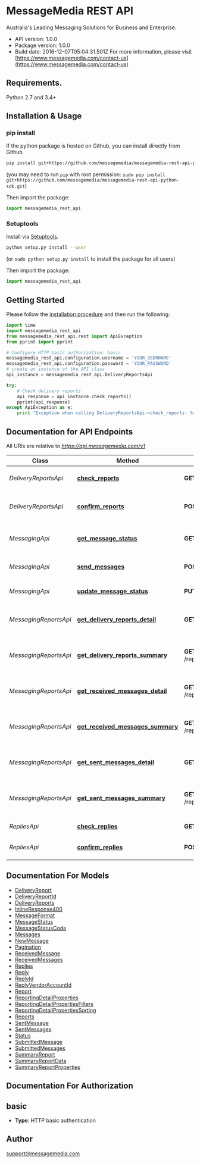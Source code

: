 # MessageMedia REST API
Australia's Leading Messaging Solutions for Business and Enterprise.


- API version: 1.0.0
- Package version: 1.0.0
- Build date: 2016-12-07T05:04:31.501Z
For more information, please visit [https://www.messagemedia.com/contact-us](https://www.messagemedia.com/contact-us)

## Requirements.

Python 2.7 and 3.4+

## Installation & Usage
### pip install

If the python package is hosted on Github, you can install directly from Github

```sh
pip install git+https://github.com/messagemedia/messagemedia-rest-api-python-sdk.git
```
(you may need to run `pip` with root permission: `sudo pip install git+https://github.com/messagemedia/messagemedia-rest-api-python-sdk.git`)

Then import the package:
```python
import messagemedia_rest_api 
```

### Setuptools

Install via [Setuptools](http://pypi.python.org/pypi/setuptools).

```sh
python setup.py install --user
```
(or `sudo python setup.py install` to install the package for all users)

Then import the package:
```python
import messagemedia_rest_api
```

## Getting Started

Please follow the [installation procedure](#installation--usage) and then run the following:

```python
import time
import messagemedia_rest_api
from messagemedia_rest_api.rest import ApiException
from pprint import pprint

# Configure HTTP basic authorization: basic
messagemedia_rest_api.configuration.username = 'YOUR_USERNAME'
messagemedia_rest_api.configuration.password = 'YOUR_PASSWORD'
# create an instance of the API class
api_instance = messagemedia_rest_api.DeliveryReportsApi

try:
    # Check delivery reports
    api_response = api_instance.check_reports()
    pprint(api_response)
except ApiException as e:
    print "Exception when calling DeliveryReportsApi->check_reports: %s\n" % e

```

## Documentation for API Endpoints

All URIs are relative to *https://api.messagemedia.com/v1*

Class | Method | HTTP request | Description
------------ | ------------- | ------------- | -------------
*DeliveryReportsApi* | [**check_reports**](docs/DeliveryReportsApi.md#check_reports) | **GET** /delivery_reports | Check delivery reports
*DeliveryReportsApi* | [**confirm_reports**](docs/DeliveryReportsApi.md#confirm_reports) | **POST** /delivery_reports/confirmed | Confirm delivery reports as received
*MessagingApi* | [**get_message_status**](docs/MessagingApi.md#get_message_status) | **GET** /messages/{messageId} | Get the status of a submitted message
*MessagingApi* | [**send_messages**](docs/MessagingApi.md#send_messages) | **POST** /messages | Send one or more messages
*MessagingApi* | [**update_message_status**](docs/MessagingApi.md#update_message_status) | **PUT** /messages/{messageId} | Cancel a scheduled message
*MessagingReportsApi* | [**get_delivery_reports_detail**](docs/MessagingReportsApi.md#get_delivery_reports_detail) | **GET** /reporting/delivery_reports/detail | Returns a list of delivery reports
*MessagingReportsApi* | [**get_delivery_reports_summary**](docs/MessagingReportsApi.md#get_delivery_reports_summary) | **GET** /reporting/delivery_reports/summary | Returns a summarised report of delivery reports
*MessagingReportsApi* | [**get_received_messages_detail**](docs/MessagingReportsApi.md#get_received_messages_detail) | **GET** /reporting/received_messages/detail | Returns a list message received
*MessagingReportsApi* | [**get_received_messages_summary**](docs/MessagingReportsApi.md#get_received_messages_summary) | **GET** /reporting/received_messages/summary | Returns a summarised report of messages received
*MessagingReportsApi* | [**get_sent_messages_detail**](docs/MessagingReportsApi.md#get_sent_messages_detail) | **GET** /reporting/sent_messages/detail | Returns a list of message sent
*MessagingReportsApi* | [**get_sent_messages_summary**](docs/MessagingReportsApi.md#get_sent_messages_summary) | **GET** /reporting/sent_messages/summary | Returns a summarised report of messages sent
*RepliesApi* | [**check_replies**](docs/RepliesApi.md#check_replies) | **GET** /replies | Check replies
*RepliesApi* | [**confirm_replies**](docs/RepliesApi.md#confirm_replies) | **POST** /replies/confirmed | Confirm replies as received


## Documentation For Models

 - [DeliveryReport](docs/DeliveryReport.md)
 - [DeliveryReportId](docs/DeliveryReportId.md)
 - [DeliveryReports](docs/DeliveryReports.md)
 - [InlineResponse400](docs/InlineResponse400.md)
 - [MessageFormat](docs/MessageFormat.md)
 - [MessageStatus](docs/MessageStatus.md)
 - [MessageStatusCode](docs/MessageStatusCode.md)
 - [Messages](docs/Messages.md)
 - [NewMessage](docs/NewMessage.md)
 - [Pagination](docs/Pagination.md)
 - [ReceivedMessage](docs/ReceivedMessage.md)
 - [ReceivedMessages](docs/ReceivedMessages.md)
 - [Replies](docs/Replies.md)
 - [Reply](docs/Reply.md)
 - [ReplyId](docs/ReplyId.md)
 - [ReplyVendorAccountId](docs/ReplyVendorAccountId.md)
 - [Report](docs/Report.md)
 - [ReportingDetailProperties](docs/ReportingDetailProperties.md)
 - [ReportingDetailPropertiesFilters](docs/ReportingDetailPropertiesFilters.md)
 - [ReportingDetailPropertiesSorting](docs/ReportingDetailPropertiesSorting.md)
 - [Reports](docs/Reports.md)
 - [SentMessage](docs/SentMessage.md)
 - [SentMessages](docs/SentMessages.md)
 - [Status](docs/Status.md)
 - [SubmittedMessage](docs/SubmittedMessage.md)
 - [SubmittedMessages](docs/SubmittedMessages.md)
 - [SummaryReport](docs/SummaryReport.md)
 - [SummaryReportData](docs/SummaryReportData.md)
 - [SummaryReportProperties](docs/SummaryReportProperties.md)


## Documentation For Authorization


## basic

- **Type**: HTTP basic authentication


## Author

support@messagemedia.com

